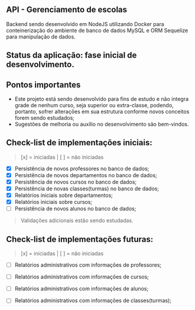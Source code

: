 ## API - Gerenciamento de escolas

Backend sendo desenvolvido em NodeJS utilizando Docker para conteinerização do ambiente de banco de dados MySQL e ORM
Sequelize para manipulação de dados.
<br>

## Status da aplicação: fase inicial de desenvolvimento.


## Pontos importantes
* Este projeto está sendo desenvolvido para fins de estudo e não integra grade de nenhum curso, seja superior ou extra-classe, 
podendo, portanto, sofrer alterações em sua estrutura conforme novos conceitos forem sendo estudados;
* Sugestões de melhoria ou auxílio no desenvolvimento são bem-vindos.


## Check-list de implementações iniciais:
> [x] = iniciadas | [ ] = não iniciadas

- [X] Persistência de novos professores no banco de dados;
- [X] Persistência de novos departamentos no banco de dados;
- [X] Persistência de novos cursos no banco de dados;
- [X] Persistência de novas classes(turmas) no banco de dados;
- [X] Relatórios iniciais sobre departamentos;
- [X] Relatórios iniciais sobre cursos;
- [ ] Persistência de novos alunos no banco de dados;

> Validações adicionais estão sendo estudadas.

## Check-list de implementações futuras:
> [x] = iniciadas | [ ] = não iniciadas

- [ ] Relatórios administrativos com informações de professores;
- [ ] Relatórios administrativos com informações de cursos;
- [ ] Relatórios administrativos com informações de alunos;
- [ ] Relatórios administrativos com informações de classes(turmas);

